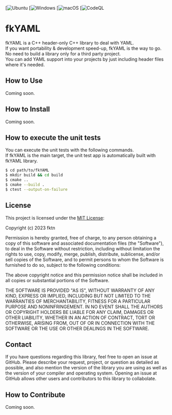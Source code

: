 [![Ubuntu](https://github.com/fktn-k/fkYAML/actions?query=workflow%3AUbuntu)
[![Windows](https://github.com/fktn-k/fkYAML/actions?query=workflow%3AWindows)
[![macOS](https://github.com/fktn-k/fkYAML/actions?query=workflow%3AmacOS)
[![CodeQL](https://github.com/fktn-k/fkYAML/actions?query=workflow%3A%22CodeQL+Analysis%22)

# fkYAML
fkYAML is a C++ header-only C++ library to deal with YAML.  
If you want portability & development speed-up, fkYAML is the way to go.  
No need to build a library only for a third party project.  
You can add YAML support into your projects by just including header files where it's needed.  

## How to Use

Coming soon.

## How to Install

Coming soon.

## How to execute the unit tests

You can execute the unit tests with the following commands.  
If fkYAML is the main target, the unit test app is automatically built with fkYAML library.  
```bash
$ cd path/to/fkYAML
$ mkdir build && cd build
$ cmake ..
$ cmake --build .
$ ctest --output-on-failure
```

## License

This project is licensed under the [MIT License](https://opensource.org/license/mit/):

Copyright (c) 2023 fktn

Permission is hereby granted, free of charge, to any person obtaining a copy
of this software and associated documentation files (the "Software"), to deal
in the Software without restriction, including without limitation the rights
to use, copy, modify, merge, publish, distribute, sublicense, and/or sell
copies of the Software, and to permit persons to whom the Software is
furnished to do so, subject to the following conditions:

The above copyright notice and this permission notice shall be included in all
copies or substantial portions of the Software.

THE SOFTWARE IS PROVIDED "AS IS", WITHOUT WARRANTY OF ANY KIND, EXPRESS OR
IMPLIED, INCLUDING BUT NOT LIMITED TO THE WARRANTIES OF MERCHANTABILITY,
FITNESS FOR A PARTICULAR PURPOSE AND NONINFRINGEMENT. IN NO EVENT SHALL THE
AUTHORS OR COPYRIGHT HOLDERS BE LIABLE FOR ANY CLAIM, DAMAGES OR OTHER
LIABILITY, WHETHER IN AN ACTION OF CONTRACT, TORT OR OTHERWISE, ARISING FROM,
OUT OF OR IN CONNECTION WITH THE SOFTWARE OR THE USE OR OTHER DEALINGS IN THE
SOFTWARE.

## Contact

If you have questions regarding this library, feel free to open an issue at GitHub. Please describe your request, project, or question as detailed as possible, and also mention the version of the library you are using as well as the version of your compiler and operating system. Opening an issue at GitHub allows other users and contributors to this library to collabolate.

## How to Contribute

Coming soon.
